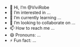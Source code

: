 - 👋 Hi, I’m @ViviRobe
- 👀 I’m interested in ...
- 🌱 I’m currently learning ...
- 💞️ I’m looking to collaborate on ...
- 📫 How to reach me ...
- 😄 Pronouns: ...
- ⚡ Fun fact: ...

<!---
ViviRobe/ViviRobe is a ✨ special ✨ repository because its `README.md` (this file) appears on your GitHub profile.
You can click the Preview link to take a look at your changes.
--->

